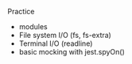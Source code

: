 Practice

- modules
- File system I/O (fs, fs-extra)
- Terminal I/O (readline)
- basic mocking with jest.spyOn()
